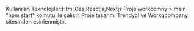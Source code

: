 Kullanılan Teknolojiler:Html,Css,Reactjs,Nextjs
Proje workcomny > main "npm start" komutu ile çalışır.
Proje tasarımı Trendyol ve Workqcompany sitesinden esinlenmiştir.
